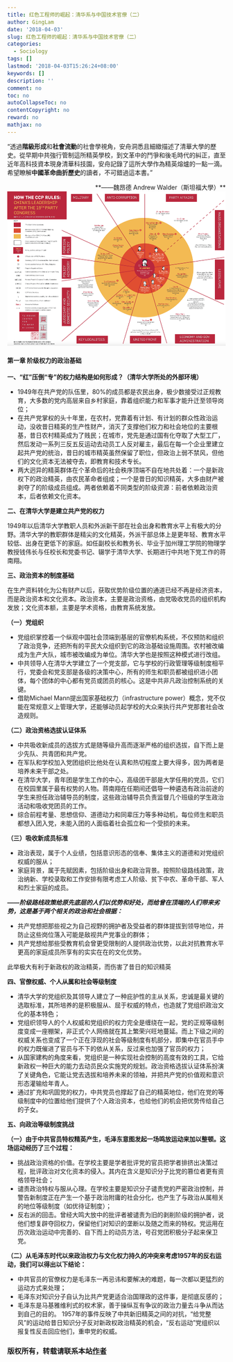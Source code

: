```yaml
---
title: 红色工程师的崛起：清华系与中国技术官僚（二）
author: GingLam
date: '2018-04-03'
slug: 红色工程师的崛起：清华系与中国技术官僚（二）
categories:
  - Sociology
tags: []
lastmod: '2018-04-03T15:26:24+08:00'
keywords: []
description: ''
comment: no
toc: no
autoCollapseToc: no
contentCopyright: no
reward: no
mathjax: no
---
```


“透過**階級形成**和**社會流動**的社會學視角，安舟洞悉且細緻描述了清華大學的歷史。從早期中共強行管制這所精英學校，到文革中的鬥爭和後毛時代的糾正，直至近年高科技資本現身清華科技園，安舟記錄了這所大學作為精英熔爐的一點一滴。希望瞭解**中國革命曲折歷史**的讀者，不可錯過這本書。”

<div align=right> **——魏昂德 Andrew Walder（斯坦福大學）** </div>

<div align=center><img src="https://raw.githubusercontent.com/GingLam/Storage/master/social network.png"></div>

#### 第一章 阶级权力的政治基础

**一、“红”压倒“专”的权力结构是如何形成？（清华大学所处的外部环境）**

- 1949年在共产党的队伍里，80%的成员都是农民出身，极少数接受过正规教育，大多数的党内高层来自乡村家庭，靠着组织能力和军事才能升迁至领导岗位；
- 在共产党掌权的头十年里，在农村，党靠着有计划、有计划的群众性政治运动，没收昔日精英的生产性财产，消灭了支撑他们权力和社会地位的主要根基，昔日农村精英成为了贱民；在城市，党先是通过国有化夺取了大型工厂，然后发动一系列三反五反运动去动员工人反对雇主，最后在每一个企业里建立起共产党的统治，昔日的城市精英虽然保留了职位，但政治上弱不禁风，但他们的文化资本无法被夺去，即教育和技术专长。
- 两大迥异的精英群体在个革命后的社会秩序顶端不自在地共处着：一个是新政权下的政治精英，由农民革命者组成；一个是昔日的知识精英，大多由财产被剥夺了的阶级成员组成。两者依赖着不同类型的阶级资源：前者依赖政治资本，后者依赖文化资本。

<!--more-->

**二、在清华大学是建立共产党的权力**

1949年以后清华大学教职人员和外派新干部在社会出身和教育水平上有极大的分野。清华大学的教职群体是精尖的文化精英，外派干部总体上是更年轻、教育水平较低、出身在更低下的家庭。如任副校长和教务长、毕业于加州理工学院的物理学教授钱伟长与任校长和党委书记、辍学于清华大学、长期进行中共地下党工作的蒋南翔。

**三、政治资本的制度基础**

在生产资料转化为公有财产以后，获取优势阶级位置的通道已经不再是经济资本，而是政治资本和文化资本。政治资本，主要是政治资格，由党吸收党员的组织机构发放；文化资本额，主要是学术资格，由教育系统发放。

**（一）党组织**

- 党组织掌控着一个纵观中国社会顶端到基层的官僚机构系统，不仅预防和组织了政治竞争，还把所有的平民大众组织到它的政治基础设施周围。农村被改编成为生产大队，城市被改编成为单位。清华大学也是按照这种模式进行改组。
- 中共领导人在清华大学建立了一个党支部，它与学校的行政管理等级制度相平行，党委会和党支部是各级的决策中心，所有的师生和职员都被组织进小团体，每个团体的中心都有党员或团员的核心。这是中共非凡政治控制系统的关键。
- 借助Michael Mann提出国家基础权力（infrastructure power）概念，党不仅能在常规意义上管理大学，还能够动员起学校的大众来执行共产党那套社会改造规则。

**（二）政治资格选拔认证体系**

- 中共吸收新成员的选拔方式是随等级升高而逐渐严格的组织选拔，自下而上是少先队、共青团和共产党。
- 在军队和学校加入党团组织比他处在认真和热切程度上要大得多，因为两者是培养未来干部之处。
- 在清华大学，青年团是学生工作的中心，高级团干部是大学任用的党员，它们在校园里属于最有权势的人物。蒋南翔在任期间还倡导一种遴选有政治前途的学生来担任政治辅导员的制度，这些政治辅导员负责监督几个班级的学生政治活动和吸收党团员的工作。
- 综合前程考量、思想信仰、道德动力和同辈压力等多种动机，每位师生和职员都想入团入党，未能入团的人面临着社会孤立和一个受损的未来。

**（三）吸收新成员标准**

- 政治表现，属于个人业绩，包括意识形态的信奉、集体主义的道德和对党组织权威的服从；
- 家庭背景，属于先赋因素，包括阶级出身和政治背景。按照阶级路线政策，政治纳新、学校录取和工作安排有限考虑工人阶级、贫下中农、革命干部、军人和烈士家庭的成员。

***——阶级路线政策给原先底层的人们以优势和好处，而给曾在顶端的人们带来劣势，这是基于两个相关的政治和社会根据：***

- 共产党想把那些视之为自己视野的拥护者及受益者的群体提拔到领导地位，并防止这些岗位落入可能是敌视共产党事业的群体；
- 共产党想给那些受教育机会曾更受限制的人提供政治优势，以此对抗教育水平更高的家庭成员所享有的实实在在的文化优势。

此举极大有利于新政权的政治精英，而伤害了昔日的知识精英

**四、官僚权威、个人从属和社会等级制度**

- 清华大学的党组织及其领导人建立了一种庇护性的主从关系，忠诚是最关键的选取标准，其所培养的是积极服从、屈于权威的特点，也造就了党组织政治文化的基本特色；
- 党组织领导人的个人权威和党组织的权力完全是缠绕在一起，党的正规等级制度变成一座棚架，非正式个人网络就在其上繁荣兴旺地蔓延。而上下级之间的权威关系也变成了一个正在浮现的社会等级制度有机部分，即集中在官员手中的权力既催进了官员与不下的依从关系，反过来也加强了官员的权力；
- 从国家建构的角度来看，党组织是一种实现社会控制的高度有效的工具，它给新政权一种巨大的能力去动员民众实施党的规划。政治资格选拔认证体系扮演了关键角色，它能让党去选拔和培养未来的领袖，并把共产党的价值观和意识形态灌输给年青人。
- 通过扩充和巩固党的权力，中共党员也撑起了自己的精英地位，他们在党的等级制度中的位置给他们提供了个人政治资本，也给他们的机会把优势传给自己的子女。

**五、向政治等级制度挑战**

**（一）由于中共官员特权精英产生，毛泽东意图发起一场鸣放运动来加以整顿。这场运动经历了三个过程：**

- 挑战政治资格的价值。在学校主要是学者批评党的官员把学者排挤出决策过程，批评政治对文化资本的侵入。其内在含义是知识分子比党的篡位者更有资格领导社会；
- 谴责政治特权与服从心理。在学校主要是知识分子谴责党的严密政治控制，并警告新制度正在产生一个基于政治附庸的社会分化，也产生了与政治从属相关的地位等级制度（如优待证制度）；
- 反右派的回击。曾经大鸣大放中的批评者被谴责为旧的剥削阶级的拥护者，说他们想复辟夺回权力，保留他们对知识的垄断以及随之而来的特权。党运用在历次政治运动中完善的、自下而上的动员方法，号召党团积极分子起来保卫党。

**（二）从毛泽东时代以来政治权力与文化权力持久的冲突来考虑1957年的反右运动，我们可以得出以下结论：**

- 中共官员的官僚权力是毛泽东一再忌讳和要解决的难题，每一次都以更猛烈的运动方式来处理；
- 毛泽东对知识分子自认为比共产党更适合治国理政的这件事，是彻底反感的；
- 毛泽东是马基雅维利式的权术家，善于操纵互有争议的政治力量去斗争从而达到自己的目的。
1957年的事件反映了中共新旧精英之间的对抗，“给党整风”的运动给昔日知识分子反对新政权政治精英的机会，“反右运动”党组织以报复性反击回应他们，重申党的权威。

### 版权所有，转载请联系本站[作者](mailto:linj83@mail2.sysu.edu.cn)

